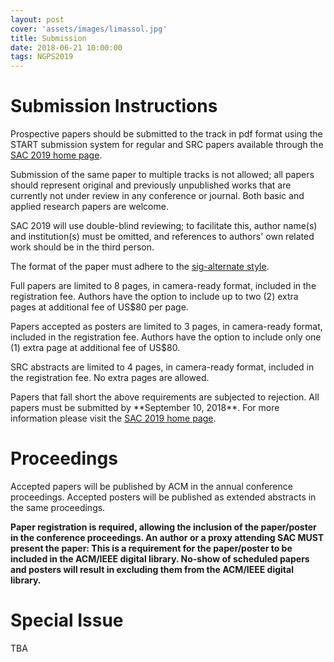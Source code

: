 ```yaml
---
layout: post
cover: 'assets/images/limassol.jpg'
title: Submission
date: 2018-06-21 10:00:00
tags: NGPS2019
---
```


<h1>Submission Instructions</h1>

<p>Prospective papers should be submitted to the track in pdf format using the START submission system for regular and SRC papers available through the <a href="https://www.sigapp.org/sac/sac2019/">SAC 2019 home page</a>.</p>

<p>Submission of the same paper to multiple tracks is not allowed; all papers should represent original and previously unpublished works that are currently not under review in any conference or journal. Both basic and applied research papers are welcome.</p>

<p>SAC 2019 will use double-blind reviewing; to facilitate this, author name(s) and institution(s) must be omitted, and references to authors' own related work should be in the third person.</p>

<p>The format of the paper must adhere to the <a href="https://www.sigapp.org/sac/sac2019/downloads.html">sig-alternate style</a>.</p>

<p>Full papers are limited to 8 pages, in camera-ready format, included in the registration fee. Authors have the option to include up to two (2) extra pages at additional fee of US$80 per page.</p>

<p>Papers accepted as posters are limited to 3 pages, in camera-ready format, included in the registration fee. Authors have the option to include only one (1) extra page at additional fee of US$80.</p>

<p>SRC abstracts are limited to 4 pages, in camera-ready format, included in the registration fee. No extra pages are allowed.</p>

<p>Papers that fall short the above requirements are subjected to rejection. All papers must be submitted by **September 10, 2018**. For more information please visit the <a href="https://www.sigapp.org/sac/sac2019/">SAC 2019 home page</a>.</p>

<h1>Proceedings</h1>

<p>Accepted papers will be published by ACM in the annual conference proceedings. Accepted posters will be published as extended abstracts in the same proceedings.</p>

<p><b>Paper registration is required, allowing the inclusion of the
 paper/poster in the conference proceedings. An author or a proxy
 attending SAC MUST present the paper: This is a requirement for the
 paper/poster to be included in the ACM/IEEE digital library. No-show of
 scheduled papers and posters will result in excluding them from the
  ACM/IEEE digital library.</b></p>
  
<h1>Special Issue</h1>

<p>TBA</p>
